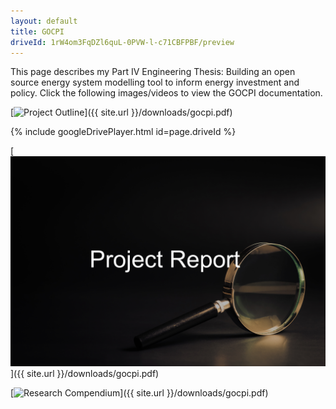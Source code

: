 ```yaml
---
layout: default
title: GOCPI
driveId: 1rW4om3FqDZl6quL-0PVW-l-c71CBFPBF/preview
---
```



This page describes my Part IV Engineering Thesis: Building an open source energy system modelling tool to inform energy investment and policy. Click the following images/videos to view the GOCPI documentation.

[![Project Outline](/assets/images/gocpi-project-outline.png)]({{ site.url }}/downloads/gocpi.pdf)

{% include googleDrivePlayer.html id=page.driveId %}

[![Project Report](/assets/images/report.jpg)]({{ site.url }}/downloads/gocpi.pdf)

[![Research Compendium](/assets/images/compendium.jpg)]({{ site.url }}/downloads/gocpi.pdf)







